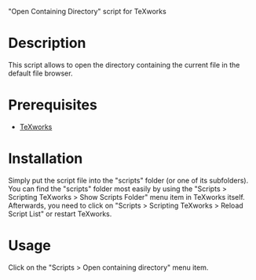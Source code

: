 "Open Containing Directory" script for TeXworks

Description
===========

This script allows to open the directory containing the current file in the
default file browser.



Prerequisites
=============

- [TeXworks](http://www.tug.org/texworks/)



Installation
============

Simply put the script file into the "scripts" folder (or one of its subfolders).
You can find the "scripts" folder most easily by using the "Scripts > Scripting
TeXworks > Show Scripts Folder" menu item in TeXworks itself.
Afterwards, you need to click on "Scripts > Scripting TeXworks > Reload Script
List" or restart TeXworks.



Usage
=====

Click on the "Scripts > Open containing directory" menu item.

